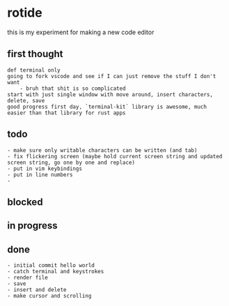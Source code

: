 # rotide

this is my experiment for making a new code editor

## first thought
    def terminal only
    going to fork vscode and see if I can just remove the stuff I don't want
        - bruh that shit is so complicated
    start with just single window with move around, insert characters, delete, save
    good progress first day, `terminal-kit` library is awesome, much easier than that library for rust apps

## todo
    - make sure only writable characters can be written (and tab)
    - fix flickering screen (maybe hold current screen string and updated screen string, go one by one and replace)
    - put in vim keybindings
    - put in line numbers
    - 
## blocked
## in progress
## done
    - initial commit hello world
    - catch terminal and keystrokes
    - render file
    - save
    - insert and delete
    - make cursor and scrolling